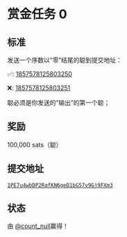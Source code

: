 赏金任务 0
================

标准
--------

发送一个序数以“零”结尾的聪到提交地址：

✅: [1857578125803250](https://ordinals.com/ordinal/1857578125803250)

❌: [1857578125803251](https://ordinals.com/ordinal/1857578125803251)

聪必须是你发送的“输出”的第一个聪；

奖励
------

100,000 sats（聪） 

提交地址
------------------

[`1PE7u4wbDP2RqfKN6geD1bG57v9Gj9FXm3`](https://mempool.space/address/1PE7u4wbDP2RqfKN6geD1bG57v9Gj9FXm3)

状态
------

由 [@count_null](https://twitter.com/rodarmor/status/1560793241473400833)赢得！
